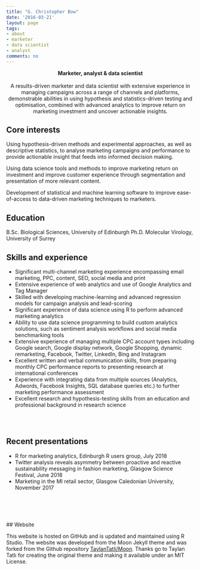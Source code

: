 ```yaml
---
title: "G. Christopher Bow"
date: '2016-03-21'
layout: page
tags:
- about
- marketer
- data scientist
- analyst
comments: no
---
```

    
<center><strong>Marketer, analyst & data scientist</strong></center>
<br>
<center>A results-driven marketer and data scientist with extensive experience in managing campaigns across a range of channels and platforms, demonstrable abilities in using hypothesis and statistics-driven testing and optimisation, combined with advanced analytics to improve return on marketing investment and uncover actionable insights.</center>

## Core interests
Using hypothesis-driven methods and experimental approaches, as well as descriptive statistics, to analyse marketing campaigns and performance to provide actionable insight that feeds into informed decision making.

Using data science tools and methods to improve marketing return on investment and improve customer experience through segmentation and presentation of more relevant content.

Development of statistical and machine learning software to improve ease-of-access to data-driven marketing techniques to marketers.


## Education
B.Sc. Biological Sciences, University of Edinburgh
Ph.D. Molecular Virology, University of Surrey


## Skills and experience
* Significant multi-channel marketing experience encompassing email marketing, PPC, content, SEO, social media and print
* Extensive experience of web analytics and use of Google Analytics and Tag Manager
* Skilled with developing machine-learning and advanced regression models for campaign analysis and lead-scoring
* Significant experience of data science using R to perform advanced marketing analytics
* Ability to use data science programming to build custom analytics solutions, such as sentiment analysis workflows and social media benchmarking tools
* Extensive experience of managing multiple CPC account types including Google search, Google display network, Google Shopping, dynamic remarketing, Facebook, Twitter, LinkedIn, Bing and Instagram
* Excellent written and verbal communication skills, from preparing monthly CPC performance reports to presenting research at international conferences
* Experience with integrating data from multiple sources (Analytics, Adwords, Facebook Insights, SQL database queries etc.) to further marketing performance assessment
* Excellent research and hypothesis-testing skills from an education and professional background in research science
<br>
<br>

## Recent presentations

* R for marketing analytics, Edinburgh R users group, July 2018
* Twitter analysis reveals asymmetry between proactive and reactive sustainability messaging in fashion marketing, Glasgow Science Festival, June 2018
* Marketing in the MI retail sector, Glasgow Caledonian University, November 2017


<!-- ## Preview

{% capture images %}
    https://cloud.githubusercontent.com/assets/754514/14509720/61c61058-01d6-11e6-93ab-0918515ecd56.png
    https://cloud.githubusercontent.com/assets/754514/14509716/61ac6c8e-01d6-11e6-879f-8308883de790.png
{% endcapture %}
{% include gallery images=images caption="Screenshots of Moon Theme" cols=2 %} -->
<br>
<br>
<br>
<br>
## Website

This website is hosted on GitHub and is updated and maintained using R Studio. The website was developed from the Moon Jekyll theme and was forked from the Github repository [TaylanTatli/Moon][1]. Thanks go to Taylan Tatlı for creating the original theme and making it available under an MIT License.

[1]: https://github.com/TaylanTatli/Moon

